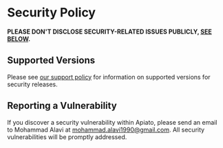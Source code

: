 # Security Policy

**PLEASE DON'T DISCLOSE SECURITY-RELATED ISSUES PUBLICLY, [SEE BELOW](#reporting-a-vulnerability).**

## Supported Versions

Please see [our support policy](https://apiato.io/docs/prologue/release-notes#support-policy) for information on supported versions for security releases.

## Reporting a Vulnerability

If you discover a security vulnerability within Apiato, please send an email to Mohammad Alavi at mohammad.alavi1990@gmail.com. All security vulnerabilities will be promptly addressed.
